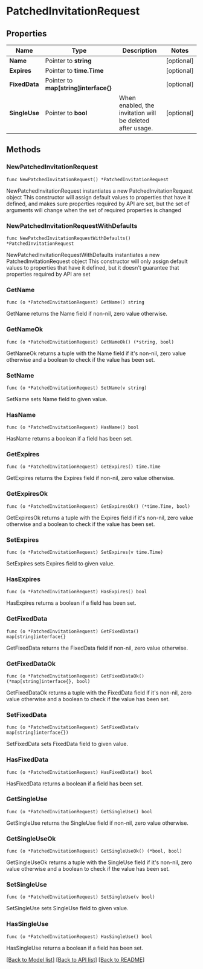 # PatchedInvitationRequest

## Properties

Name | Type | Description | Notes
------------ | ------------- | ------------- | -------------
**Name** | Pointer to **string** |  | [optional] 
**Expires** | Pointer to **time.Time** |  | [optional] 
**FixedData** | Pointer to **map[string]interface{}** |  | [optional] 
**SingleUse** | Pointer to **bool** | When enabled, the invitation will be deleted after usage. | [optional] 

## Methods

### NewPatchedInvitationRequest

`func NewPatchedInvitationRequest() *PatchedInvitationRequest`

NewPatchedInvitationRequest instantiates a new PatchedInvitationRequest object
This constructor will assign default values to properties that have it defined,
and makes sure properties required by API are set, but the set of arguments
will change when the set of required properties is changed

### NewPatchedInvitationRequestWithDefaults

`func NewPatchedInvitationRequestWithDefaults() *PatchedInvitationRequest`

NewPatchedInvitationRequestWithDefaults instantiates a new PatchedInvitationRequest object
This constructor will only assign default values to properties that have it defined,
but it doesn't guarantee that properties required by API are set

### GetName

`func (o *PatchedInvitationRequest) GetName() string`

GetName returns the Name field if non-nil, zero value otherwise.

### GetNameOk

`func (o *PatchedInvitationRequest) GetNameOk() (*string, bool)`

GetNameOk returns a tuple with the Name field if it's non-nil, zero value otherwise
and a boolean to check if the value has been set.

### SetName

`func (o *PatchedInvitationRequest) SetName(v string)`

SetName sets Name field to given value.

### HasName

`func (o *PatchedInvitationRequest) HasName() bool`

HasName returns a boolean if a field has been set.

### GetExpires

`func (o *PatchedInvitationRequest) GetExpires() time.Time`

GetExpires returns the Expires field if non-nil, zero value otherwise.

### GetExpiresOk

`func (o *PatchedInvitationRequest) GetExpiresOk() (*time.Time, bool)`

GetExpiresOk returns a tuple with the Expires field if it's non-nil, zero value otherwise
and a boolean to check if the value has been set.

### SetExpires

`func (o *PatchedInvitationRequest) SetExpires(v time.Time)`

SetExpires sets Expires field to given value.

### HasExpires

`func (o *PatchedInvitationRequest) HasExpires() bool`

HasExpires returns a boolean if a field has been set.

### GetFixedData

`func (o *PatchedInvitationRequest) GetFixedData() map[string]interface{}`

GetFixedData returns the FixedData field if non-nil, zero value otherwise.

### GetFixedDataOk

`func (o *PatchedInvitationRequest) GetFixedDataOk() (*map[string]interface{}, bool)`

GetFixedDataOk returns a tuple with the FixedData field if it's non-nil, zero value otherwise
and a boolean to check if the value has been set.

### SetFixedData

`func (o *PatchedInvitationRequest) SetFixedData(v map[string]interface{})`

SetFixedData sets FixedData field to given value.

### HasFixedData

`func (o *PatchedInvitationRequest) HasFixedData() bool`

HasFixedData returns a boolean if a field has been set.

### GetSingleUse

`func (o *PatchedInvitationRequest) GetSingleUse() bool`

GetSingleUse returns the SingleUse field if non-nil, zero value otherwise.

### GetSingleUseOk

`func (o *PatchedInvitationRequest) GetSingleUseOk() (*bool, bool)`

GetSingleUseOk returns a tuple with the SingleUse field if it's non-nil, zero value otherwise
and a boolean to check if the value has been set.

### SetSingleUse

`func (o *PatchedInvitationRequest) SetSingleUse(v bool)`

SetSingleUse sets SingleUse field to given value.

### HasSingleUse

`func (o *PatchedInvitationRequest) HasSingleUse() bool`

HasSingleUse returns a boolean if a field has been set.


[[Back to Model list]](../README.md#documentation-for-models) [[Back to API list]](../README.md#documentation-for-api-endpoints) [[Back to README]](../README.md)



